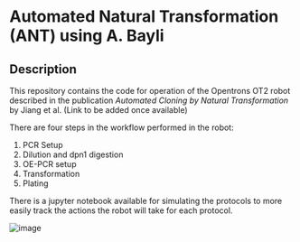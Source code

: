 # Automated Natural Transformation (ANT) using A. Bayli

## Description
This repository contains the code for operation of the Opentrons OT2 robot described in the publication *Automated Cloning by Natural Transformation* by Jiang et al. (Link to be added once available)

There are four steps in the workflow performed in the robot: 

1. PCR Setup
2. Dilution and dpn1 digestion
3. OE-PCR setup
4. Transformation
5. Plating

There is a jupyter notebook available for simulating the protocols to more easily track the actions the robot will take for each protocol. 

![image](https://user-images.githubusercontent.com/43517811/96117015-b2828880-0ee9-11eb-8414-2c5f86a30f2b.png)
